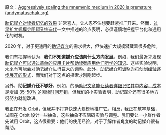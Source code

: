 原文：[Aggressively scaling the mnemonic medium in 2020 is premature (andymatuschak.org)](https://notes.andymatuschak.org/zjrts41M36NpjJkj14tTdToSr8gtsWnwQ5A6)

[助记媒介对读者记忆的效果](https://notes.andymatuschak.org/zt1TyUANyt84UkQVBJjWEGZ3JUd2HP92r65) 非常喜人，让人忍不住想要赶紧推广开来。然而，[过早扩大规模会阻碍系统迭代](https://notes.andymatuschak.org/z2kr7QrJczqYyfwLFcv1FLEUMdVTsgfYSdFXA)一文中描述的论点表明，必须谨慎地把握平台化和通用化的时机。

2020 年，对于更通用的[助记媒介](https://notes.andymatuschak.org/z4rRX3qwSSJRsEkdXKwH2shamgHNeRthrMLiF)的需求很大，但快速扩大规模潜藏着很多危险。

我们有把握地认为，**我们不知道媒介应该向什么方向发展**。例如，我们最近才发现[助记媒介可以通过简单的应用卡片帮助读者应用他们所学的知识](https://notes.andymatuschak.org/z6Y8xDS2AJyE1d34X99y14Sk1A7YCNas5kFjA)。这些实验说明，未来有可能会对助记媒介进行巨大的调整。此外，[助记媒介可调整为将创制经验逐步展开的形式](https://notes.andymatuschak.org/zvzwYeFU3Au4Ya2uVh2k3BUu8udZB7NSrAdL)，而我们对于这点的探索才刚刚起步。

另外，**助记媒介还不够好**。例如，的确[助记文章能让读者详细记忆其中内容，成本是增加 35-50% 的阅读时间开销](https://notes.andymatuschak.org/z3bWum57HwBPxDJuBNYg3fgNK6tU15QF8srNF)，但我们的小实验表明，助记媒介还有很多地方努努力就能改进。

我正在开发 [Orbit](https://notes.andymatuschak.org/z72ioKyd4X48WndtAsfkhnKwsD8o5PaaT384o)，但我并不打算快速大规模地推广它。相反，我正在筑牢基础，试图在 Orbit 设计一些抽象，这些抽象不应阻碍实验与调整。我们要让一小群作者先试用 Orbit，这点很重要：他们的使用经验，对于了解作者角度的助记媒介很有帮助。
